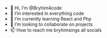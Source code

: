 - 👋 Hi, I’m @Bryhim4code
- 👀 I’m interested in everything code
- 🌱 I’m currently learning React and Php
- 💞️ I’m looking to collaborate on projects
- 📫 How to reach me bryhimsings all socials 

<!---
Bryhim4code/Bryhim4code is a ✨ special ✨ repository because its `README.md` (this file) appears on your GitHub profile.
You can click the Preview link to take a look at your changes.
--->
